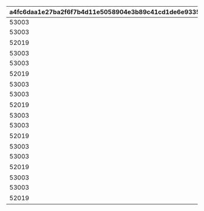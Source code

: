 |a4fc6daa1e27ba2f6f7b4d11e5058904e3b89c41cd1de6e93352e780e7ee6ea6|72c611f52ee4c16cac331224127b29f81754397f28f64c7e975f32cb3a37cedc|d9bd18a97f8530ca5614d88dcd7bcfbe84b8817b4a906e415fcee36929f99fb9|83bdabb62d5c00cefad5be416170c542591065df0531f4b397190719a89ead0c|fec58c7246ef285957b9d8dda66cdb6b4cc50001cdc5f073d9ba252604d55658|bbaf01720ef0f1f0d69b901f873f37cbb2b3eeaddf3865a2c7cda79af95e99be|c036dd29f20c22a4f661c377164fe55d96111033d55471d2d608b0ef9f51b7a2|c4720844ca93e22a188f8c1f2ffb9cfdd849d17fa8d41245012dd189d074b8f8|ebb8c1e8c66f8c690eaac44c8822c1da858587ddfeb0167b82a832c1caaf9eda|257fd4e44f24600187d20fc45f29baf43d87b705bc9f735ecf3715252f9bd1a1|
| --- | --- | --- | --- | --- | --- | --- | --- | --- | --- |
|53003|15||-1|2|8|10001|2|3|22|
|53003|1||14|1|5|10002|1|3|22|
|52019|0|ワカナの施し|0|0|2|10003|0|3|23|
|53003|15||-1|2|8|10004|2|4|22|
|53003|1||14|1|5|10005|1|4|22|
|52019|0|ワカナの施し|0|0|2|10006|0|4|23|
|53003|15||-1|2|8|10007|2|5|22|
|53003|1||14|1|5|10008|1|5|22|
|52019|0|ワカナの施し|0|0|2|10009|0|5|23|
|53003|15||-1|2|8|10010|2|6|22|
|53003|1||14|1|5|10011|1|6|22|
|52019|0|ワカナの施し|0|0|2|10012|0|6|23|
|53003|15||-1|2|8|10013|2|7|22|
|53003|1||14|1|5|10014|1|7|22|
|52019|0|ワカナの施し|0|0|2|10015|0|7|23|
|53003|15||-1|2|8|10016|2|8|22|
|53003|1||14|1|5|10017|1|8|22|
|52019|0|ワカナの施し|0|0|2|10018|0|8|23|